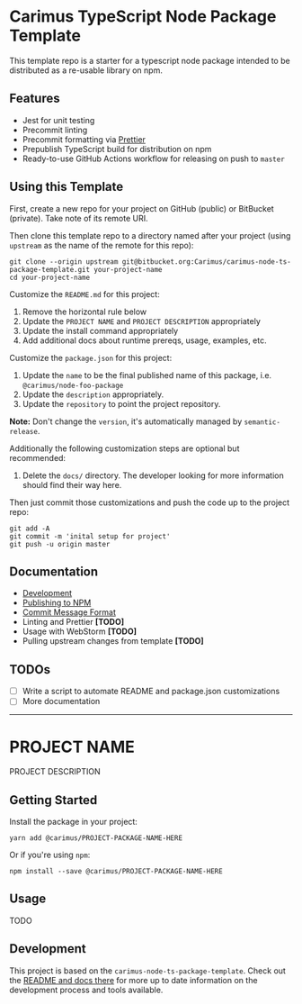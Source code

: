 # Carimus TypeScript Node Package Template

This template repo is a starter for a typescript node package intended to be distributed as a
re-usable library on npm.

## Features

-   Jest for unit testing
-   Precommit linting
-   Precommit formatting via [Prettier](https://prettier.io)
-   Prepublish TypeScript build for distribution on npm
-   Ready-to-use GitHub Actions workflow for releasing on push to `master`

## Using this Template

First, create a new repo for your project on GitHub (public) or BitBucket (private). Take note
of its remote URI.

Then clone this template repo to a directory named after your project (using `upstream` as the
name of the remote for this repo):

```
git clone --origin upstream git@bitbucket.org:Carimus/carimus-node-ts-package-template.git your-project-name
cd your-project-name
```

Customize the `README.md` for this project:

1. Remove the horizontal rule below
2. Update the `PROJECT NAME` and `PROJECT DESCRIPTION` appropriately
3. Update the install command appropriately
4. Add additional docs about runtime prereqs, usage, examples, etc.

Customize the `package.json` for this project:

1. Update the `name` to be the final published name of this package, i.e. `@carimus/node-foo-package`
2. Update the `description` appropriately.
3. Update the `repository` to point the project repository.

**Note:** Don't change the `version`, it's automatically managed by `semantic-release`.

Additionally the following customization steps are optional but recommended:

1. Delete the `docs/` directory. The developer looking for more information should find their way
   here.

Then just commit those customizations and push the code up to the project repo:

```
git add -A
git commit -m 'inital setup for project'
git push -u origin master
```

## Documentation

-   [Development](./docs/DEVELOPMENT.md)
-   [Publishing to NPM](./docs/PUBLISHING.md)
-   [Commit Message Format](./docs/COMMITS.md)
-   Linting and Prettier **[TODO]**
-   Usage with WebStorm **[TODO]**
-   Pulling upstream changes from template **[TODO]**

## TODOs

-   [ ] Write a script to automate README and package.json customizations
-   [ ] More documentation

---

# PROJECT NAME

PROJECT DESCRIPTION

## Getting Started

Install the package in your project:

```
yarn add @carimus/PROJECT-PACKAGE-NAME-HERE
```

Or if you're using `npm`:

```
npm install --save @carimus/PROJECT-PACKAGE-NAME-HERE
```

## Usage

TODO

## Development

This project is based on the `carimus-node-ts-package-template`. Check out the
[README and docs there](https://bitbucket.org/Carimus/carimus-node-ts-package-template/src/master/README.md)
for more up to date information on the development process and tools available.

